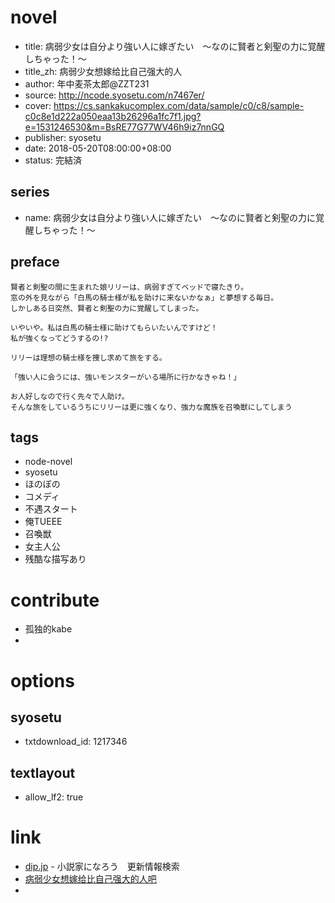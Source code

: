 # novel

- title: 病弱少女は自分より強い人に嫁ぎたい　～なのに賢者と剣聖の力に覚醒しちゃった！～
- title_zh: 病弱少女想嫁给比自己强大的人
- author: 年中麦茶太郎@ZZT231
- source: http://ncode.syosetu.com/n7467er/
- cover: https://cs.sankakucomplex.com/data/sample/c0/c8/sample-c0c8e1d222a050eaa13b26296a1fc7f1.jpg?e=1531246530&m=BsRE77G77WV46h9iz7nnGQ
- publisher: syosetu
- date: 2018-05-20T08:00:00+08:00
- status: 完結済

## series

- name: 病弱少女は自分より強い人に嫁ぎたい　～なのに賢者と剣聖の力に覚醒しちゃった！～

## preface


```
賢者と剣聖の間に生まれた娘リリーは、病弱すぎてベッドで寝たきり。
窓の外を見ながら「白馬の騎士様が私を助けに来ないかなぁ」と夢想する毎日。
しかしある日突然、賢者と剣聖の力に覚醒してしまった。

いやいや。私は白馬の騎士様に助けてもらいたいんですけど！
私が強くなってどうするの!?

リリーは理想の騎士様を捜し求めて旅をする。

「強い人に会うには、強いモンスターがいる場所に行かなきゃね！」

お人好しなので行く先々で人助け。
そんな旅をしているうちにリリーは更に強くなり、強力な魔族を召喚獣にしてしまう
```

## tags

- node-novel
- syosetu
- ほのぼの
- コメディ
- 不遇スタート
- 俺TUEEE
- 召喚獣
- 女主人公
- 残酷な描写あり

# contribute

- 孤独的kabe
- 

# options

## syosetu

- txtdownload_id: 1217346

## textlayout

- allow_lf2: true

# link

- [dip.jp](https://narou.dip.jp/search.php?text=n7467er&novel=all&genre=all&new_genre=all&length=0&down=0&up=100) - 小説家になろう　更新情報検索
- [病弱少女想嫁给比自己强大的人吧](https://tieba.baidu.com/f?kw=%E7%97%85%E5%BC%B1%E5%B0%91%E5%A5%B3%E6%83%B3%E5%AB%81%E7%BB%99%E6%AF%94%E8%87%AA%E5%B7%B1%E5%BC%BA%E5%A4%A7%E7%9A%84%E4%BA%BA&ie=utf-8 "病弱少女想嫁给比自己强大的人")
- 



